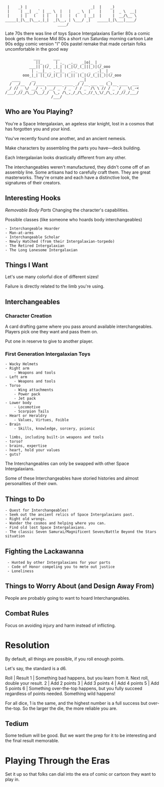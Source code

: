 ```
 |    _) |                             _|  |    _)           
 |     | __|  _` | __ \  |   |   _ \  |    |     |  _ \  __| 
 |     | |   (   | |   | |   |  (   | __|  |     |  __/\__ \ 
_____|_|\__|\__,_|_|  _|\__, | \___/ _|   _____|_|\___|____/ 
                        ____/                                
```
Late 70s there was line of toys Space Intergalaxians
Earlier 80s a comic book gets the license
Mid 80s a short run Saturday morning cartoon
Late 90s edgy comic version "I"
00s pastel remake that made certain folks uncomfortable in the good way

```
             ___      ___                        
              ||_  _   | ._  _.__  _|o|_ | _     
           ___|| |(/_ _|_| |(_|(/_(_|||_)|(/_ooo 
            | .__|_ _ .__|_  _.._  _  _  _.|_ | _     
        ooo_|_| ||_(/_|(_| |(_|| |(_|(/_(_||_)|(/_ooo 
   ____     __                    __|          _             
  /  _/__  / /____ _______ ____ _/ /__ ___ __ (_)__ ____  ___
 _/ // _ \/ __/ -_) __/ _ `/ _ `/ / _ `/\ \ // / _ `/ _ \(_-<
/___/_//_/\__/\__/_/  \_, /\_,_/_/\_,_//_\_\/_/\_,_/_//_/___/
                     /___/                                   
```

## Who are You Playing?

You're a Space Intergalaxian, an ageless star knight, lost in a cosmos that has forgotten you and your kind.

You've recently found one another, and an ancient nemesis.

Make characters by assembling the parts you have—deck building.

Each Intergalaxian looks drastically different from any other.

The interchangeables weren't manufactured, they didn't come off of an assembly line. Some artisans had to carefully craft them. They are great masterworks. They're ornate and each have a distinctive look, the signatures of their creators.

## Interesting Hooks

*Removable Body Parts* Changing the character's capabilities.

Possible classes (like someone who hoards body interchangeables)

    - Interchangeable Hoarder
    - Man-at-arms
    - Interchangeable Scholar
    - Newly Hatched (from their Intergalaxian-torpedo)
    - The Retired Intergalaxian
    - The Long Lonesome Intergalaxian

## Things I Want

Let's use many colorful dice of different sizes!

Failure is directly related to the limb you're using.

## Interchangeables

### Character Creation

A card drafting game where you pass around available interchangeables. Players pick one they want and pass them on.

Put one in reserve to give to another player.

### First Generation Intergalaxian Toys

    - Wacky Helmets
    - Right arm
        - Weapons and tools
    - Left arm
        - Weapons and tools
    - Torso
        - Wing attachments
        - Power pack
        - Jet pack
    - Lower body
        - Locomotive
        - Scorpion Tails
    - Heart or Heraldry
        - Values, Virtues, Foible
    - Brain
        - Skills, knowledge, sorcery, psionic

    - limbs, including built-in weapons and tools
    - torso?
    - brains, expertise
    - heart, hold your values
    - guts?

The Interchangeables can only be swapped with other Space Intergalaxians.

Some of these Interchangeables have storied histories and almost personalities of their own.

## Things to Do

    - Quest for Interchangeables!
    - Seek out the ancient relics of Space Intergalaxians past.
    - Right old wrongs.
    - Wander the cosmos and helping where you can.
    - Find old lost Space Intergalaxians.
    - The classic Seven Samurai/Magnificent Seven/Battle Beyond the Stars situation

## Fighting the Lackawanna

     - Hunted by other Intergalaxians for your parts
     - Code of Honor compeling you to mete out justice
     - Loneliness

## Things to Worry About (and Design Away From)

People are probably going to want to hoard Interchangeables.

## Combat Rules

Focus on avoiding injury and harm instead of inflicting.

# Resolution

By default, all things are possible, if you roll enough points.

Let's say, the standard is a d6.

Roll | Result
1    | Something bad happens, but you learn from it. Next roll, double your result.
2    | Add 2 points
3    | Add 3 points
4    | Add 4 points
5    | Add 5 points
6    | Something over-the-top happens, but you fully succeed regardless of points needed. Something wild happens!

For all dice, 1 is the same, and the highest number is a full success but over-the-top. So the larger the die, the more reliable you are.

## Tedium

Some tedium will be good. But we want the prep for it to be interesting and the final result memorable.

# Playing Through the Eras

Set it up so that folks can dial into the era of comic or cartoon they want to play in.
